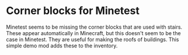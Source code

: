 Corner blocks for Minetest
==========================

Minetest seems to be missing the corner blocks that are used with stairs. These
appear automatically in Minecraft, but this doesn't seem to be the case in
Minetest. They are useful for making the roofs of buildings. This simple demo
mod adds these to the inventory.

